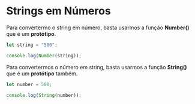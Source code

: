 # Strings em Números

Para convertermo o string em número, basta usarmos a função **Number()** que é um **protótipo**.

```Javascript
let string = "500";

console.log(Number(string));
```

Para convertermos o número em string, basta usarmos a função **String()** que é um **protótipo** também.

```Javascript
let number = 500;

console.log(String(number));
```
